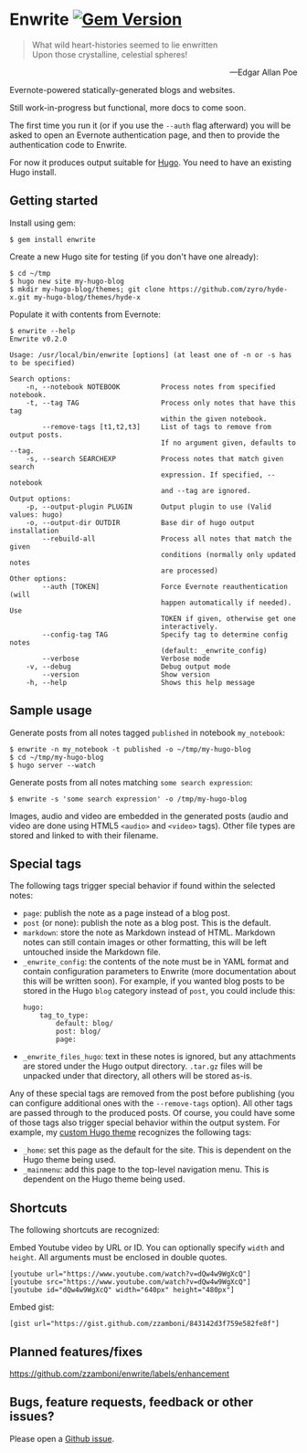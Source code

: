 # Enwrite [![Gem Version](https://badge.fury.io/rb/enwrite.svg)](http://badge.fury.io/rb/enwrite)

> What wild heart-histories seemed to lie enwritten<br/>
> Upon those crystalline, celestial spheres!
<p align="right">&mdash;Edgar Allan Poe</p>

Evernote-powered statically-generated blogs and websites.

Still work-in-progress but functional, more docs to come soon.

The first time you run it (or if you use the `--auth` flag afterward)
you will be asked to open an Evernote authentication page, and then to
provide the authentication code to Enwrite.

For now it produces output suitable for [Hugo](http://gohugo.io). You
need to have an existing Hugo install.

## Getting started

Install using gem:

    $ gem install enwrite

Create a new Hugo site for testing (if you don't have one already):

    $ cd ~/tmp
    $ hugo new site my-hugo-blog
    $ mkdir my-hugo-blog/themes; git clone https://github.com/zyro/hyde-x.git my-hugo-blog/themes/hyde-x

Populate it with contents from Evernote:

    $ enwrite --help
    Enwrite v0.2.0
    
    Usage: /usr/local/bin/enwrite [options] (at least one of -n or -s has to be specified)
    
    Search options:
        -n, --notebook NOTEBOOK          Process notes from specified notebook.
        -t, --tag TAG                    Process only notes that have this tag
                                         within the given notebook.
            --remove-tags [t1,t2,t3]     List of tags to remove from output posts.
                                         If no argument given, defaults to --tag.
        -s, --search SEARCHEXP           Process notes that match given search
                                         expression. If specified, --notebook
                                         and --tag are ignored.
    Output options:
        -p, --output-plugin PLUGIN       Output plugin to use (Valid values: hugo)
        -o, --output-dir OUTDIR          Base dir of hugo output installation
            --rebuild-all                Process all notes that match the given
                                         conditions (normally only updated notes
                                         are processed)
    Other options:
            --auth [TOKEN]               Force Evernote reauthentication (will
                                         happen automatically if needed). Use
                                         TOKEN if given, otherwise get one
                                         interactively.
            --config-tag TAG             Specify tag to determine config notes
                                         (default: _enwrite_config)
            --verbose                    Verbose mode
        -v, --debug                      Debug output mode
            --version                    Show version
        -h, --help                       Shows this help message

## Sample usage

Generate posts from all notes tagged `published` in notebook
`my_notebook`:

    $ enwrite -n my_notebook -t published -o ~/tmp/my-hugo-blog
    $ cd ~/tmp/my-hugo-blog
    $ hugo server --watch

Generate posts from all notes matching `some search expression`:

    $ enwrite -s 'some search expression' -o /tmp/my-hugo-blog

Images, audio and video are embedded in the generated posts (audio
and video are done using HTML5 `<audio>` and `<video>` tags). Other
file types are stored and linked to with their filename.

## Special tags

The following tags trigger special behavior if found within the
selected notes:

- `page`: publish the note as a page instead of a blog post.
- `post` (or none): publish the note as a blog post. This is the
default.
- `markdown`: store the note as Markdown instead of HTML. Markdown
  notes can still contain images or other formatting, this will be left
  untouched inside the Markdown file.
- `_enwrite_config`: the contents of the note must be in YAML format
  and contain configuration parameters to Enwrite (more documentation
  about this will be written soon). For example, if you wanted blog
  posts to be stored in the Hugo `blog` category instead of `post`,
  you could include this:
  ```
  hugo:
      tag_to_type:
          default: blog/
          post: blog/
          page:
  ```
- `_enwrite_files_hugo`: text in these notes is ignored, but any
  attachments are stored under the Hugo output directory. `.tar.gz`
  files will be unpacked under that directory, all others will be
  stored as-is.

Any of these special tags are removed from the post before publishing
(you can configure additional ones with the `--remove-tags`
option). All other tags are passed through to the produced posts. Of
course, you could have some of those tags also trigger special
behavior within the output system. For example, my
[custom Hugo theme](https://github.com/zzamboni/new/tree/master/themes/hyde-x-zzamboni)
recognizes the following tags:

- `_home`: set this page as the default for the site. This is
  dependent on the Hugo theme being used.
- `_mainmenu`: add this page to the top-level navigation menu. This is
  dependent on the Hugo theme being used.
  
## Shortcuts

The following shortcuts are recognized:

Embed Youtube video by URL or ID. You can optionally specify `width`
and `height`. All arguments must be enclosed in double quotes.

    [youtube url="https://www.youtube.com/watch?v=dQw4w9WgXcQ"]
    [youtube src="https://www.youtube.com/watch?v=dQw4w9WgXcQ"]
    [youtube id="dQw4w9WgXcQ" width="640px" height="480px"]

Embed gist:

    [gist url="https://gist.github.com/zzamboni/843142d3f759e582fe8f"]

## Planned features/fixes

https://github.com/zzamboni/enwrite/labels/enhancement

## Bugs, feature requests, feedback or other issues?

Please open a
[Github issue](https://github.com/zzamboni/enwrite/issues).
